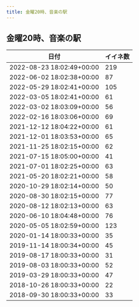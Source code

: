```yaml
---
title: 金曜20時、音楽の駅
---
```

## 金曜20時、音楽の駅

|日付|イイネ数|
|-|-|
|2022-08-23 18:02:49+00:00|219|
|2022-06-02 18:02:38+00:00|87|
|2022-05-29 18:02:41+00:00|105|
|2022-03-05 18:02:41+00:00|61|
|2022-03-02 18:03:09+00:00|56|
|2022-02-16 18:03:06+00:00|69|
|2021-12-12 18:04:22+00:00|61|
|2021-12-01 18:03:53+00:00|65|
|2021-11-25 18:02:15+00:00|62|
|2021-07-15 18:05:00+00:00|41|
|2021-07-01 18:02:25+00:00|63|
|2021-05-20 18:02:21+00:00|58|
|2020-10-29 18:02:14+00:00|50|
|2020-08-30 18:02:15+00:00|77|
|2020-08-12 18:02:13+00:00|63|
|2020-06-10 18:04:48+00:00|76|
|2020-05-05 18:02:59+00:00|123|
|2020-01-14 18:00:33+00:00|35|
|2019-11-14 18:00:34+00:00|45|
|2019-08-17 18:00:33+00:00|31|
|2019-08-03 18:00:33+00:00|52|
|2019-03-29 18:00:33+00:00|47|
|2018-10-26 18:00:33+00:00|22|
|2018-09-30 18:00:33+00:00|33|
